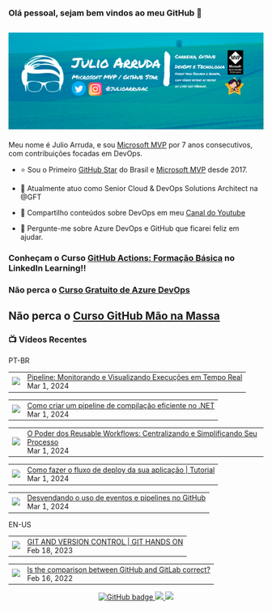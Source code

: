 ### Olá pessoal, sejam bem vindos ao meu GitHub 👋

## [![Julio Arruda Header](https://raw.githubusercontent.com/julioarruda/julioarruda/master/fundo%20github.png)](https://youtube.com/user/julioarrudac)
Meu nome é Julio Arruda, e sou [Microsoft MVP](https://mvp.microsoft.com/pt-br/PublicProfile/5002557?fullName=Julio%20%20Arruda) por 7 anos consecutivos, com contribuições focadas em DevOps.


- ⭐ Sou o Primeiro [GitHub Star](https://stars.github.com/profiles/julioarruda) do Brasil e [Microsoft MVP](https://mvp.microsoft.com/pt-br/PublicProfile/5002557?fullName=Julio%20%20Arruda) desde 2017.

- 🔭 Atualmente atuo como Senior Cloud & DevOps Solutions Architect na @GFT

- 👯 Compartilho conteúdos sobre DevOps em meu [Canal do Youtube](https://youtube.com/@julioarruda)

- 💬 Pergunte-me sobre Azure DevOps e GitHub que ficarei feliz em ajudar.




### Conheçam o Curso [GitHub Actions: Formação Básica](https://www.linkedin.com/learning/github-actions-formacao-basica/) no LinkedIn Learning!!
### Não perca o [Curso Gratuito de Azure DevOps](https://github.com/julioarruda/Curso-Azure-DevOps)

## Não perca o [Curso GitHub Mão na Massa](https://github.com/github-mao-na-massa/curso-github-mao-na-massa)



### 📺 Vídeos Recentes

PT-BR

<!-- YOUTUBE:START --><table><tr><td><a href="https://www.youtube.com/watch?v=B6X5EXbUDpk"><img width="140px" src="https://i.ytimg.com/vi/B6X5EXbUDpk/mqdefault.jpg"></a></td>
<td><a href="https://www.youtube.com/watch?v=B6X5EXbUDpk">Pipeline: Monitorando e Visualizando Execuções em Tempo Real</a><br/>Mar 1, 2024</td></tr></table>
<table><tr><td><a href="https://www.youtube.com/watch?v=jt6VMIY2BbU"><img width="140px" src="https://i.ytimg.com/vi/jt6VMIY2BbU/mqdefault.jpg"></a></td>
<td><a href="https://www.youtube.com/watch?v=jt6VMIY2BbU">Como criar um pipeline de compilação eficiente no .NET</a><br/>Mar 1, 2024</td></tr></table>
<table><tr><td><a href="https://www.youtube.com/watch?v=wY7sH6bLVh0"><img width="140px" src="https://i.ytimg.com/vi/wY7sH6bLVh0/mqdefault.jpg"></a></td>
<td><a href="https://www.youtube.com/watch?v=wY7sH6bLVh0">O Poder dos Reusable Workflows: Centralizando e Simplificando Seu Processo</a><br/>Mar 1, 2024</td></tr></table>
<table><tr><td><a href="https://www.youtube.com/watch?v=9Ae9kTAPCEA"><img width="140px" src="https://i.ytimg.com/vi/9Ae9kTAPCEA/mqdefault.jpg"></a></td>
<td><a href="https://www.youtube.com/watch?v=9Ae9kTAPCEA">Como fazer o fluxo de deploy da sua aplicação | Tutorial</a><br/>Mar 1, 2024</td></tr></table>
<table><tr><td><a href="https://www.youtube.com/watch?v=0x02HtNh0qc"><img width="140px" src="https://i.ytimg.com/vi/0x02HtNh0qc/mqdefault.jpg"></a></td>
<td><a href="https://www.youtube.com/watch?v=0x02HtNh0qc">Desvendando o uso de eventos e pipelines no GitHub</a><br/>Mar 1, 2024</td></tr></table>
<!-- YOUTUBE:END -->

EN-US
<!-- YOUTUBEEN:START --><table><tr><td><a href="https://www.youtube.com/watch?v=Adk79XNDU5o"><img width="140px" src="https://i.ytimg.com/vi/Adk79XNDU5o/mqdefault.jpg"></a></td>
<td><a href="https://www.youtube.com/watch?v=Adk79XNDU5o">GIT AND VERSION CONTROL | GIT HANDS ON</a><br/>Feb 18, 2023</td></tr></table>
<table><tr><td><a href="https://www.youtube.com/watch?v=wHo1ftsyzNE"><img width="140px" src="https://i.ytimg.com/vi/wHo1ftsyzNE/mqdefault.jpg"></a></td>
<td><a href="https://www.youtube.com/watch?v=wHo1ftsyzNE">Is the comparison between GitHub and GitLab correct?</a><br/>Feb 16, 2022</td></tr></table>
<!-- YOUTUBEEN:END -->



<p align="center">
  <a href="https://github.com/julioarruda?tab=followers">
    <img src="https://img.shields.io/github/followers/julioarruda?label=Followers&logo=GitHub&style=for-the-badge" alt="GitHub badge" />
  </a>
  <a href="http://twitter.com/julioarrudac">
    <img src="https://img.shields.io/twitter/follow/julioarrudac?label=Twitter&logo=twitter&style=for-the-badge" />
  </a>
  <a href="http://youtube.com/c/julioarruda?sub_confirmation=1">
    <img src="https://img.shields.io/youtube/views/4BYlkYtHNus?label=YouTube&logo=YouTube&style=for-the-badge" />
  </a>
</p>

<!--
**julioarruda/julioarruda** is a ✨ _special_ ✨ repository because its `README.md` (this file) appears on your GitHub profile.

Here are some ideas to get you started:

- 🔭 I’m currently working on ...
- 🌱 I’m currently learning ...
- 👯 I’m looking to collaborate on ...
- 🤔 I’m looking for help with ...
- 💬 Ask me about ...
- 📫 How to reach me: ...
- 😄 Pronouns: ...
- ⚡ Fun fact: ...
-->
